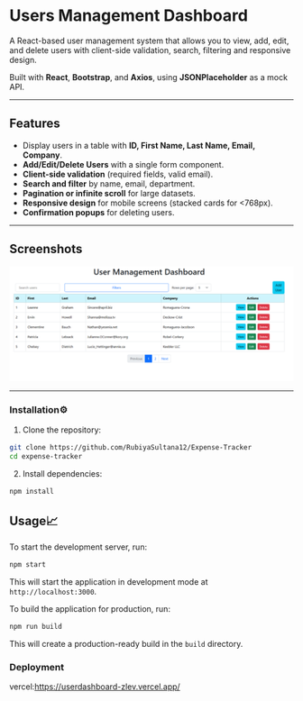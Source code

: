 # Users Management Dashboard 

A React-based user management system that allows you to view, add, edit, and delete users with client-side validation, search, filtering and responsive design.  

Built with **React**, **Bootstrap**, and **Axios**, using **JSONPlaceholder** as a mock API.

---

## Features

- Display users in a table with **ID, First Name, Last Name, Email, Company**.  
- **Add/Edit/Delete Users** with a single form component.  
- **Client-side validation** (required fields, valid email).  
- **Search and filter** by name, email, department.   
- **Pagination or infinite scroll** for large datasets.  
- **Responsive design** for mobile screens (stacked cards for <768px).  
- **Confirmation popups** for deleting users.  

---

## Screenshots

![Dashboard](screenshot.png)


---

### Installation⚙️

1. Clone the repository:

```bash
git clone https://github.com/RubiyaSultana12/Expense-Tracker
cd expense-tracker
```

2. Install dependencies:

```bash
npm install
```

## Usage📈

To start the development server, run:

```bash
npm start
```

This will start the application in development mode at `http://localhost:3000`.

To build the application for production, run:

```bash
npm run build
```

This will create a production-ready build in the `build` directory.

### Deployment
 vercel:https://userdashboard-zlev.vercel.app/

